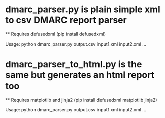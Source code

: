 dmarc_parser.py is plain simple xml to csv DMARC report parser
==============================================================
** Requires defusedxml (pip install defusedxml)

Usage: python dmarc_parser.py output.csv input1.xml input2.xml ...



dmarc_parser_to_html.py is the same but generates an html report too
====================================================================
** Requires matplotlib and jinja2 (pip install defusedxml matplotlib jinja2)

Usage: python dmarc_parser.py output.csv input1.xml input2.xml ...


